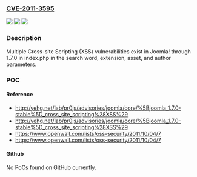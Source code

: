 ### [CVE-2011-3595](https://cve.mitre.org/cgi-bin/cvename.cgi?name=CVE-2011-3595)
![](https://img.shields.io/static/v1?label=Product&message=Joomla!&color=blue)
![](https://img.shields.io/static/v1?label=Version&message=n%2Fa&color=blue)
![](https://img.shields.io/static/v1?label=Vulnerability&message=XSS&color=brighgreen)

### Description

Multiple Cross-site Scripting (XSS) vulnerabilities exist in Joomla! through 1.7.0 in index.php in the search word, extension, asset, and author parameters.

### POC

#### Reference
- http://yehg.net/lab/pr0js/advisories/joomla/core/%5Bjoomla_1.7.0-stable%5D_cross_site_scripting%28XSS%29
- http://yehg.net/lab/pr0js/advisories/joomla/core/%5Bjoomla_1.7.0-stable%5D_cross_site_scripting%28XSS%29
- https://www.openwall.com/lists/oss-security/2011/10/04/7
- https://www.openwall.com/lists/oss-security/2011/10/04/7

#### Github
No PoCs found on GitHub currently.

